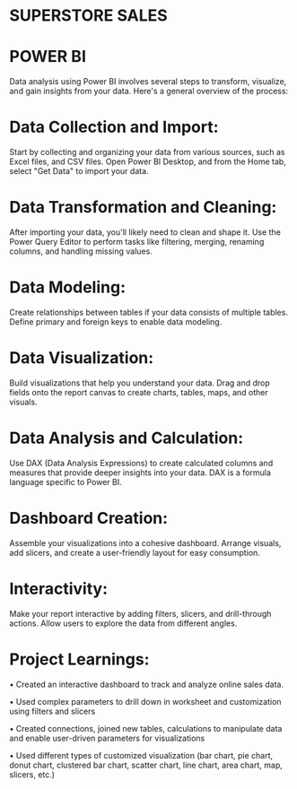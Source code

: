 # SUPERSTORE SALES
# POWER BI

Data analysis using Power BI involves several steps to transform, visualize, and gain insights from your data. Here's a general overview of the process:

# Data Collection and Import:
Start by collecting and organizing your data from various sources, such as Excel files, and CSV files.
Open Power BI Desktop, and from the Home tab, select "Get Data" to import your data.

# Data Transformation and Cleaning:
After importing your data, you'll likely need to clean and shape it. Use the Power Query Editor to perform tasks like filtering, merging, renaming columns, and handling missing values.

# Data Modeling:
Create relationships between tables if your data consists of multiple tables. Define primary and foreign keys to enable data modeling.

# Data Visualization:
Build visualizations that help you understand your data. Drag and drop fields onto the report canvas to create charts, tables, maps, and other visuals.

# Data Analysis and Calculation:
Use DAX (Data Analysis Expressions) to create calculated columns and measures that provide deeper insights into your data. DAX is a formula language specific to Power BI.

# Dashboard Creation:
Assemble your visualizations into a cohesive dashboard. Arrange visuals, add slicers, and create a user-friendly layout for easy consumption.

# Interactivity:
Make your report interactive by adding filters, slicers, and drill-through actions. Allow users to explore the data from different angles.


# Project Learnings:

• Created an interactive dashboard to track and analyze online sales data.

• Used complex parameters to drill down in worksheet and customization using  filters and slicers

• Created connections, joined new tables, calculations to manipulate data and enable user-driven parameters for visualizations

• Used different types of customized visualization (bar chart, pie chart, donut chart, clustered bar chart, scatter chart, line chart, area chart, map, slicers, etc.)

